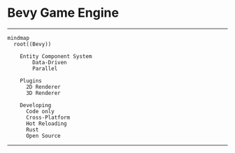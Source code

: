 # Bevy Game Engine

---

```mermaid
mindmap
  root((Bevy))    

    Entity Component System
        Data-Driven
        Parallel

    Plugins
      2D Renderer
      3D Renderer

    Developing
      Code only
      Cross-Platform
      Hot Reloading
      Rust
      Open Source
```

---